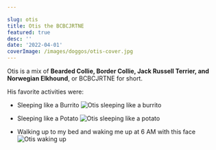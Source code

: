 ```yaml
---

slug: otis
title: Otis the BCBCJRTNE
featured: true
desc: ''
date: '2022-04-01'
coverImage: /images/doggos/otis-cover.jpg
---
```


Otis is a mix of **Bearded Collie, Border Collie, Jack Russell Terrier, and Norwegian Elkhound**, or BCBCJRTNE for short. 

His favorite activities were:

*  Sleeping like a Burrito
![Otis sleeping like a burrito](/images/doggos/otis-burrito.jpg)

*  Sleeping like a Potato
![Otis sleeping like a potato](/images/doggos/otis-potato.jpg)

* Walking up to my bed and waking me up at 6 AM with this face
![Otis waking up](/images/doggos/otis-bonjour.jpg)